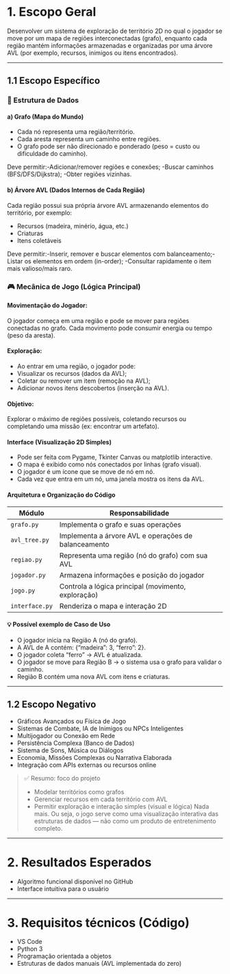 # 1. Escopo Geral
Desenvolver um sistema de exploração de território 2D no qual o jogador se move por um mapa de regiões interconectadas (grafo), enquanto cada região mantém informações armazenadas e organizadas por uma árvore AVL (por exemplo, recursos, inimigos ou itens encontrados).

---
## 1.1 Escopo Específico

### 🎲 Estrutura de Dados
#### a) Grafo (Mapa do Mundo)
- Cada nó representa uma região/território.
- Cada aresta representa um caminho entre regiões.
- O grafo pode ser não direcionado e ponderado (peso = custo ou dificuldade do caminho).

Deve permitir:-Adicionar/remover regiões e conexões; -Buscar caminhos (BFS/DFS/Dijkstra); -Obter regiões vizinhas.

#### b) Árvore AVL (Dados Internos de Cada Região)
Cada região possui sua própria árvore AVL armazenando elementos do território, por exemplo:
- Recursos (madeira, minério, água, etc.)
- Criaturas
- Itens coletáveis

Deve permitir:-Inserir, remover e buscar elementos com balanceamento;-Listar os elementos em ordem (in-order); -Consultar rapidamente o item mais valioso/mais raro.

### 🎮 Mecânica de Jogo (Lógica Principal)

#### Movimentação do Jogador:
O jogador começa em uma região e pode se mover para regiões conectadas no grafo.
Cada movimento pode consumir energia ou tempo (peso da aresta).

#### Exploração:
- Ao entrar em uma região, o jogador pode:
- Visualizar os recursos (dados da AVL);
- Coletar ou remover um item (remoção na AVL);
- Adicionar novos itens descobertos (inserção na AVL).

#### Objetivo:
Explorar o máximo de regiões possíveis, coletando recursos ou completando uma missão (ex: encontrar um artefato).

#### Interface (Visualização 2D Simples)

- Pode ser feita com Pygame, Tkinter Canvas ou matplotlib interactive.
- O mapa é exibido como nós conectados por linhas (grafo visual).
- O jogador é um ícone que se move de nó em nó.
- Cada vez que entra em um nó, uma janela mostra os itens da AVL.

#### Arquitetura e Organização do Código

| Módulo         | Responsabilidade                                     |
| -------------- | ---------------------------------------------------- |
| `grafo.py`     | Implementa o grafo e suas operações                  |
| `avl_tree.py`  | Implementa a árvore AVL e operações de balanceamento |
| `regiao.py`    | Representa uma região (nó do grafo) com sua AVL      |
| `jogador.py`   | Armazena informações e posição do jogador            |
| `jogo.py`      | Controla a lógica principal (movimento, exploração)  |
| `interface.py` | Renderiza o mapa e interação 2D                      |

#### 💡 Possível exemplo de Caso de Uso

- O jogador inicia na Região A (nó do grafo).
- A AVL de A contém: {“madeira”: 3, “ferro”: 2}.
- O jogador coleta “ferro” → AVL é atualizada.
- O jogador se move para Região B → o sistema usa o grafo para validar o caminho.
- Região B contém uma nova AVL com itens e criaturas.

---
## 1.2 Escopo Negativo

- Gráficos Avançados ou Física de Jogo
- Sistemas de Combate, IA de Inimigos ou NPCs Inteligentes
- Multijogador ou Conexão em Rede
- Persistência Complexa (Banco de Dados)
- Sistema de Sons, Música ou Diálogos
- Economia, Missões Complexas ou Narrativa Elaborada
- Integração com APIs externas ou recursos online

> ✅ Resumo: foco do projeto
> - Modelar territórios como grafos
> - Gerenciar recursos em cada território com AVL
> - Permitir exploração e interação simples (visual e lógica)
> Nada mais.
> Ou seja, o jogo serve como uma visualização interativa das estruturas de dados — não como um produto de entretenimento completo.

---

# 2. Resultados Esperados

- Algoritmo funcional disponível no GitHub
- Interface intuitiva para o usuário

---

# 3. Requisitos técnicos (Código)
- VS Code
- Python 3
- Programação orientada a objetos
- Estruturas de dados manuais (AVL implementada do zero)
